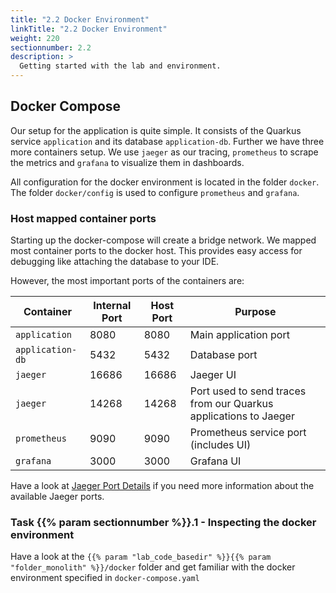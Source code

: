 ```yaml
---
title: "2.2 Docker Environment"
linkTitle: "2.2 Docker Environment"
weight: 220
sectionnumber: 2.2
description: >
  Getting started with the lab and environment.
---
```


## Docker Compose

Our setup for the application is quite simple. It consists of the Quarkus service `application` and its database
`application-db`. Further we have three more containers setup. We use `jaeger` as our tracing, `prometheus` to scrape the
metrics and `grafana` to visualize them in dashboards.

All configuration for the docker environment is located in the folder `docker`. The folder `docker/config` is used to
configure `prometheus` and `grafana`.


### Host mapped container ports

Starting up the docker-compose will create a bridge network. We mapped most container ports to the docker host.
This provides easy access for debugging like attaching the database to your IDE.

However, the most important ports of the containers are:

Container        | Internal Port   | Host Port     | Purpose
-----------------|-----------------|---------------|----------
`application`    | 8080            | 8080          | Main application port
`application-db` | 5432            | 5432          | Database port
`jaeger`         | 16686           | 16686         | Jaeger UI
`jaeger`         | 14268           | 14268         | Port used to send traces from our Quarkus applications to Jaeger
`prometheus`     | 9090            | 9090          | Prometheus service port (includes UI)
`grafana`        | 3000            | 3000          | Grafana UI

Have a look at [Jaeger Port Details](https://www.jaegertracing.io/docs/1.24/getting-started/) if you need more information
about the available Jaeger ports.


### Task {{% param sectionnumber %}}.1 - Inspecting the docker environment

Have a look at the `{{% param "lab_code_basedir" %}}{{% param "folder_monolith" %}}/docker` folder and get familiar with the docker environment specified in `docker-compose.yaml`

